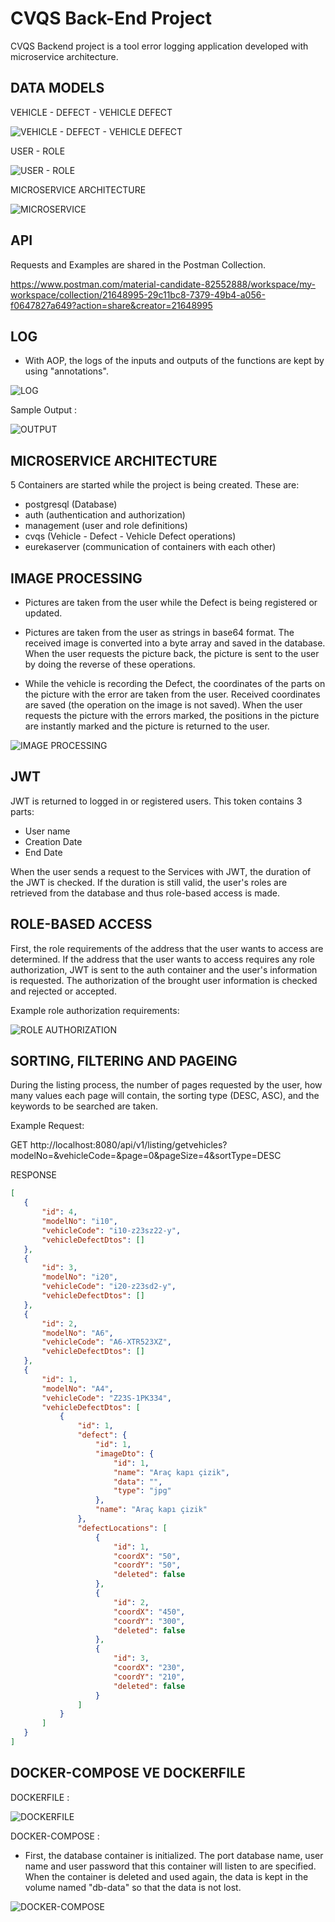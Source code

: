 
# CVQS Back-End Project

CVQS Backend project is a tool error logging application developed with microservice architecture.




## DATA MODELS

VEHICLE - DEFECT - VEHICLE DEFECT


![VEHICLE - DEFECT - VEHICLE DEFECT](https://i.imgur.com/htWEPzb.png)

USER - ROLE


![USER - ROLE](https://i.imgur.com/qb60P6a.png)


MICROSERVICE ARCHITECTURE


![MICROSERVICE](https://i.imgur.com/a5EUq0r.png)
## API

Requests and Examples are shared in the Postman Collection.

https://www.postman.com/material-candidate-82552888/workspace/my-workspace/collection/21648995-29c11bc8-7379-49b4-a056-f0647827a649?action=share&creator=21648995
## LOG

- With AOP, the logs of the inputs and outputs of the functions are kept by using "annotations".

 ![LOG](https://i.imgur.com/P4uA3GV.png)

 
 Sample Output :

 ![OUTPUT](https://i.imgur.com/vmBGiBO.png)




  
## MICROSERVICE ARCHITECTURE


5 Containers are started while the project is being created. These are:

- postgresql (Database)
- auth (authentication and authorization)
- management (user and role definitions)
- cvqs (Vehicle - Defect - Vehicle Defect operations)
- eurekaserver (communication of containers with each other)
  
## IMAGE PROCESSING

- Pictures are taken from the user while the Defect is being registered or updated.

- Pictures are taken from the user as strings in base64 format. The received image is converted into a byte array and saved in the database. When the user requests the picture back, the picture is sent to the user by doing the reverse of these operations.

- While the vehicle is recording the Defect, the coordinates of the parts on the picture with the error are taken from the user. Received coordinates are saved (the operation on the image is not saved). When the user requests the picture with the errors marked, the positions in the picture are instantly marked and the picture is returned to the user.

![IMAGE PROCESSING](https://i.imgur.com/eIepi2B.png)
  
## JWT

JWT is returned to logged in or registered users. This token contains 3 parts:

- User name
- Creation Date
- End Date

When the user sends a request to the Services with JWT, the duration of the JWT is checked. If the duration is still valid, the user's roles are retrieved from the database and thus role-based access is made.
## ROLE-BASED ACCESS

First, the role requirements of the address that the user wants to access are determined. If the address that the user wants to access requires any role authorization, JWT is sent to the auth container and the user's information is requested. The authorization of the brought user information is checked and rejected or accepted.

Example role authorization requirements:

![ROLE AUTHORIZATION](https://i.imgur.com/Rcf34W1.png)

## SORTING, FILTERING AND PAGEING

During the listing process, the number of pages requested by the user, how many values ​​each page will contain, the sorting type (DESC, ASC), and the keywords to be searched are taken.

Example Request:

GET http://localhost:8080/api/v1/listing/getvehicles?modelNo=&vehicleCode=&page=0&pageSize=4&sortType=DESC

RESPONSE
 ```json
[
    {
        "id": 4,
        "modelNo": "i10",
        "vehicleCode": "i10-z23sz22-y",
        "vehicleDefectDtos": []
    },
    {
        "id": 3,
        "modelNo": "i20",
        "vehicleCode": "i20-z23sd2-y",
        "vehicleDefectDtos": []
    },
    {
        "id": 2,
        "modelNo": "A6",
        "vehicleCode": "A6-XTR523XZ",
        "vehicleDefectDtos": []
    },
    {
        "id": 1,
        "modelNo": "A4",
        "vehicleCode": "Z23S-1PK334",
        "vehicleDefectDtos": [
            {
                "id": 1,
                "defect": {
                    "id": 1,
                    "imageDto": {
                        "id": 1,
                        "name": "Araç kapı çizik",
                        "data": "",
                        "type": "jpg"
                    },
                    "name": "Araç kapı çizik"
                },
                "defectLocations": [
                    {
                        "id": 1,
                        "coordX": "50",
                        "coordY": "50",
                        "deleted": false
                    },
                    {
                        "id": 2,
                        "coordX": "450",
                        "coordY": "300",
                        "deleted": false
                    },
                    {
                        "id": 3,
                        "coordX": "230",
                        "coordY": "210",
                        "deleted": false
                    }
                ]
            }
        ]
    }
]
```
  
## DOCKER-COMPOSE VE DOCKERFILE

DOCKERFILE :

![DOCKERFILE](https://i.imgur.com/iZ3dXvz.png)

DOCKER-COMPOSE :

- First, the database container is initialized. The port database name, user name and user password that this container will listen to are specified. When the container is deleted and used again, the data is kept in the volume named "db-data" so that the data is not lost.

![DOCKER-COMPOSE](https://i.imgur.com/7wi7TP2.png)
    
